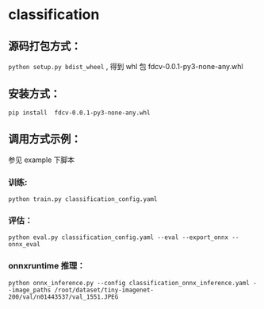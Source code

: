 # classification

## 源码打包方式：

`python setup.py bdist_wheel` , 得到 whl 包 fdcv-0.0.1-py3-none-any.whl

## 安装方式：

`pip install  fdcv-0.0.1-py3-none-any.whl`

## 调用方式示例：

参见 example 下脚本

### 训练:

`python train.py classification_config.yaml`

### 评估：

`python eval.py classification_config.yaml --eval --export_onnx --onnx_eval`

### onnxruntime 推理：

`python onnx_inference.py --config classification_onnx_inference.yaml --image_paths /root/dataset/tiny-imagenet-200/val/n01443537/val_1551.JPEG`

